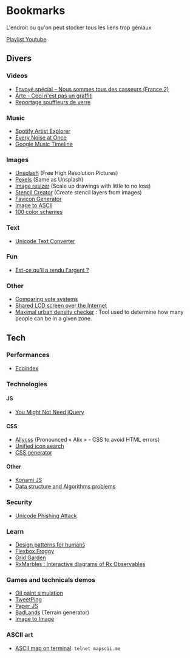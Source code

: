 # Bookmarks
L'endroit ou qu'on peut stocker tous les liens trop géniaux

[Playlist Youtube](https://www.youtube.com/playlist?list=PL31qeSoihovQiPsM1pfGeH3b0eyJodsb_)

## Divers
### Videos
* [Envoyé spécial – Nous sommes tous des casseurs (France 2)](https://www.youtube.com/watch?v=-VVzHq0peaE)
* [Arte - Ceci n'est pas un graffiti](http://creative.arte.tv/fr/graffiti)
* [Reportage souffleurs de verre](https://vimeo.com/160106895)

### Music
* [Spotify Artist Explorer](https://artistexplorer.spotify.com/)
* [Every Noise at Once](http://everynoise.com/engenremap.html)
* [Google Music Timeline](https://research.google.com/bigpicture/music/)

### Images
* [Unsplash](https://unsplash.com/) (Free High Resolution Pictures)
* [Pexels](https://www.pexels.com/) (Same as Unsplash)
* [Image resizer](http://waifu2x.booru.pics/) (Scale up drawings with little to no loss)
* [Stencil Creator](http://stencilcreator.org/#) (Create stencil layers from images)
* [Favicon Generator](http://realfavicongenerator.net/)
* [Image to ASCII](https://github.com/IonicaBizau/image-to-ascii)
* [100 color schemes](https://designschool.canva.com/blog/100-color-combinations/)

### Text
* [Unicode Text Converter](http://qaz.wtf/u/convert.cgi?text=Tho+Cle+Val)

### Fun
* [Est-ce qu'il a rendu l'argent ?](https://www.estcequilarendulargent.fr/)

### Other
* [Comparing vote systems](http://ncase.me/ballot/)
* [Shared LCD screen over the Internet](http://slasho.me/)
* [Maximal urban density checker](https://www.mapchecking.com/) : Tool used to determine how many people can be in a given zone.

## Tech

### Performances
* [Ecoindex](http://www.ecoindex.fr/)

### Technologies
#### JS
* [You Might Not Need jQuery](http://youmightnotneedjquery.com/)

#### CSS
* [Allycss](http://ffoodd.github.io/a11y.css/index.html) (Pronounced « Alix » - CSS to avoid HTML errors)
* [Unified icon search](http://glyphsearch.com/)
* [CSS generator](http://enjoycss.com/)
#### Other
* [Konami JS](https://github.com/MauriceButler/konami-js)
* [Data structure and Algorithms problems](http://www.techiedelight.com/list-of-problems/)

### Security
* [Unicode Phishing Attack](https://thehackernews.com/2017/04/unicode-Punycode-phishing-attack.html)

### Learn
* [Design patterns for humans](https://github.com/kamranahmedse/design-patterns-for-humans)
* [Flexbox Froggy](http://flexboxfroggy.com/)
* [Grid Garden](http://cssgridgarden.com/)
* [RxMarbles : Interactive diagrams of Rx Observables](http://rxmarbles.com/)

### Games and technicals demos
* [Oil paint simulation](http://david.li/paint/)
* [TweetPing](https://tweetping.net/#/)
* [Paper JS](http://paperjs.org/examples/)
* [BadLands](https://wwwtyro.github.io/badlands/) (Terrain generator)
* [Image to Image](https://affinelayer.com/pixsrv/)

### ASCII art
* [ASCII map on terminal](mapscii.me): `telnet mapscii.me`
